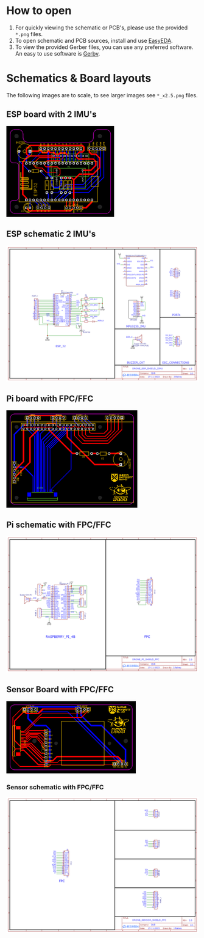 # How to open

1. For quickly viewing the schematic or PCB's, please use the provided `*.png` files. 
2. To open schematic and PCB sources, install and use [EasyEDA](https://easyeda.com/page/download).
3. To view the provided Gerber files, you can use any preferred software. An easy to use software is [Gerbv](https://gerbv.github.io/).


# Schematics & Board layouts

The following images are to scale, to see larger images see `*_x2.5.png` files. 

## ESP board with 2 IMU's

<img src="ESP_PCB/ESP_PCB_2_IMU/ESP_PCB_2_IMU_x1.png">

## ESP schematic 2 IMU's

<img width="600" src="ESP_PCB/ESP_PCB_2_IMU/ESP_SCH_2_IMU.png">

## Pi board with FPC/FFC

<img src="PI_PCB/PI_PCB_FPC/PI_PCB_FPC_x1.png">

## Pi schematic with FPC/FFC

<img width="600" src="PI_PCB/PI_PCB_FPC/PI_SCH_FPC.png">

## Sensor Board with FPC/FFC

<img src="SENSOR_PCB/SENSOR_PCB_FPC/SENSOR_PCB_FPC_x1.png">

### Sensor schematic with FPC/FFC

<img width="600" src="SENSOR_PCB/SENSOR_PCB_FPC/SENSOR_SCH_FPC.png">
